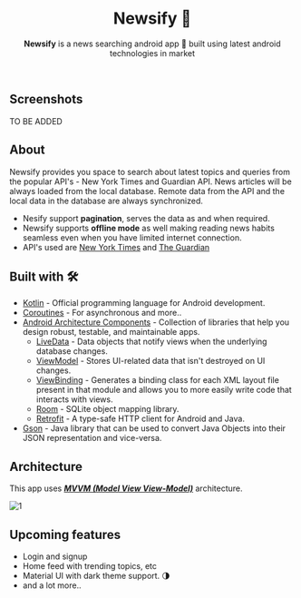 <h1 align="center">Newsify 🦉 </h1>

<p align="center">  
<b>Newsify</b> is a news searching android app 📱 built using latest android technologies in market
</p>
</br>

## Screenshots
TO BE ADDED

## About
Newsify provides you space to search about latest topics and queries from the popular API's - New York Times and Guardian API. News articles will be always loaded
from the local database. Remote data from the API and the local data in the database are always synchronized.
- Nesify support **pagination**, serves the data as and when required.
- Newsify supports **offline mode** as well making reading news habits seamless even when you have limited internet connection.
- API's used are [New York Times](https://developer.nytimes.com/apis) and [The Guardian](https://open-platform.theguardian.com/)


## Built with 🛠
- [Kotlin](https://kotlinlang.org/) - Official programming language for Android development.
- [Coroutines](https://kotlinlang.org/docs/reference/coroutines-overview.html) - For asynchronous and more..
- [Android Architecture Components](https://developer.android.com/topic/libraries/architecture) - Collection of libraries that help you design robust, testable, and maintainable apps.
  - [LiveData](https://developer.android.com/topic/libraries/architecture/livedata) - Data objects that notify views when the underlying database changes.
  - [ViewModel](https://developer.android.com/topic/libraries/architecture/viewmodel) - Stores UI-related data that isn't destroyed on UI changes. 
  - [ViewBinding](https://developer.android.com/topic/libraries/view-binding) - Generates a binding class for each XML layout file present in that module and allows you to more easily write code that interacts with views.
  - [Room](https://developer.android.com/topic/libraries/architecture/room) - SQLite object mapping library.
  - [Retrofit](https://square.github.io/retrofit/) - A type-safe HTTP client for Android and Java.
- [Gson](https://github.com/google/gson) - Java library that can be used to convert Java Objects into their JSON representation and vice-versa.



## Architecture
This app uses [***MVVM (Model View View-Model)***](https://developer.android.com/jetpack/docs/guide#recommended-app-arch) architecture.

![1](https://github.com/manishK18/NewsArticle-App/assets/77493128/7ea77331-d59b-44f8-be48-375f19ae358e)


## Upcoming features
- Login and signup
- Home feed with trending topics, etc
- Material UI with dark theme support. 🌗
- and a lot more..
